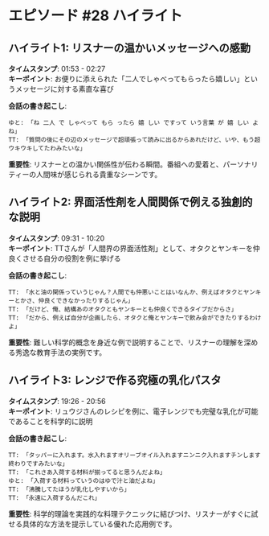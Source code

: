 # エピソード #28 ハイライト

## ハイライト1: リスナーの温かいメッセージへの感動
**タイムスタンプ**: 01:53 - 02:27  
**キーポイント**: お便りに添えられた「二人でしゃべってもらったら嬉しい」というメッセージに対する素直な喜び

**会話の書き起こし**:
```
ゆと: 「ね 二人 で しゃべって もら ったら 嬉 しい ですって いう言葉 が 嬉 しい よ ね」
TT: 「質問の後にその辺のメッセージで超頑張って読みに出るからあれだけど、いや、もう超ウキウキしてたわみたいな」
```

**重要性**: リスナーとの温かい関係性が伝わる瞬間。番組への愛着と、パーソナリティーの人間味が感じられる貴重なシーンです。

## ハイライト2: 界面活性剤を人間関係で例える独創的な説明
**タイムスタンプ**: 09:31 - 10:20  
**キーポイント**: TTさんが「人間界の界面活性剤」として、オタクとヤンキーを仲良くさせる自分の役割を例に挙げる

**会話の書き起こし**:
```
TT: 「水と油の関係っていうじゃん？人間でも仲悪いことはいなんか、例えばオタクとヤンキーとかさ、仲良くできなかったりするじゃん」
TT: 「だけど、俺、結構あのオタクともヤンキーとも仲良くできるタイプだからさ」
TT: 「だから、例えば自分が企画したら、オタクと俺とヤンキーで飲み会ができたりするわけよ」
```

**重要性**: 難しい科学的概念を身近な例で説明することで、リスナーの理解を深める秀逸な教育手法の実例です。

## ハイライト3: レンジで作る究極の乳化パスタ
**タイムスタンプ**: 19:26 - 20:56  
**キーポイント**: リュウジさんのレシピを例に、電子レンジでも完璧な乳化が可能であることを科学的に説明

**会話の書き起こし**:
```
TT: 「タッパーに入れます。水入れますオリーブオイル入れますニンニク入れますチンします終わりですみたいな」
TT: 「これさあ入荷する材料が揃ってると思うんだよね」
ゆと: 「入荷する材料っていうのはゆで汁と油だよね」
TT: 「沸騰してたほうが乳化しやすいから」
TT: 「永遠に入荷するんだこれ」
```

**重要性**: 科学的理論を実践的な料理テクニックに結びつけ、リスナーがすぐに試せる具体的な方法を提示している優れた応用例です。